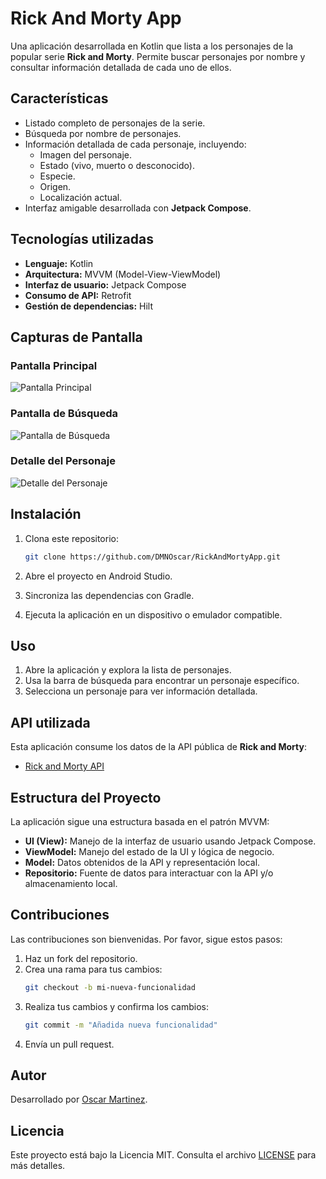 # Rick And Morty App

Una aplicación desarrollada en Kotlin que lista a los personajes de la popular serie **Rick and Morty**. Permite buscar personajes por nombre y consultar información detallada de cada uno de ellos.

## Características

- Listado completo de personajes de la serie.
- Búsqueda por nombre de personajes.
- Información detallada de cada personaje, incluyendo:
  - Imagen del personaje.
  - Estado (vivo, muerto o desconocido).
  - Especie.
  - Origen.
  - Localización actual.
- Interfaz amigable desarrollada con **Jetpack Compose**.

## Tecnologías utilizadas

- **Lenguaje:** Kotlin
- **Arquitectura:** MVVM (Model-View-ViewModel)
- **Interfaz de usuario:** Jetpack Compose
- **Consumo de API:** Retrofit
- **Gestión de dependencias:** Hilt

## Capturas de Pantalla

### Pantalla Principal
![Pantalla Principal](screenshots/screenshot_home.png)

### Pantalla de Búsqueda
![Pantalla de Búsqueda](screenshots/screenshot_search.png)

### Detalle del Personaje
![Detalle del Personaje](screenshots/screenshot_single.png)

## Instalación

1. Clona este repositorio:
   ```bash
   git clone https://github.com/DMNOscar/RickAndMortyApp.git
   ```

2. Abre el proyecto en Android Studio.

3. Sincroniza las dependencias con Gradle.

4. Ejecuta la aplicación en un dispositivo o emulador compatible.

## Uso

1. Abre la aplicación y explora la lista de personajes.
2. Usa la barra de búsqueda para encontrar un personaje específico.
3. Selecciona un personaje para ver información detallada.

## API utilizada

Esta aplicación consume los datos de la API pública de **Rick and Morty**:

- [Rick and Morty API](https://rickandmortyapi.com/)

## Estructura del Proyecto

La aplicación sigue una estructura basada en el patrón MVVM:

- **UI (View):** Manejo de la interfaz de usuario usando Jetpack Compose.
- **ViewModel:** Manejo del estado de la UI y lógica de negocio.
- **Model:** Datos obtenidos de la API y representación local.
- **Repositorio:** Fuente de datos para interactuar con la API y/o almacenamiento local.

## Contribuciones

Las contribuciones son bienvenidas. Por favor, sigue estos pasos:

1. Haz un fork del repositorio.
2. Crea una rama para tus cambios:
   ```bash
   git checkout -b mi-nueva-funcionalidad
   ```
3. Realiza tus cambios y confirma los cambios:
   ```bash
   git commit -m "Añadida nueva funcionalidad"
   ```
4. Envía un pull request.

## Autor

Desarrollado por [Oscar Martinez](https://github.com/DMNOscar).

## Licencia

Este proyecto está bajo la Licencia MIT. Consulta el archivo [LICENSE](LICENSE) para más detalles.

